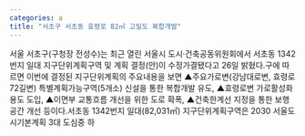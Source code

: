 ```yaml
---
categories: a
title: "서초구 서초동 효령로 82㎡ 고밀도 복합개발"
---
```

서울 서초구(구청장 전성수)는 최근 열린 서울시 도시·건축공동위원회에서 서초동 1342번지 일대 지구단위계획구역 및 계획 결정(안)이 수정가결됐다고 26일 밝혔다.구에 따르면 이번에 결정된 지구단위계획의 주요내용을 보면 ▲주요가로변(강남대로변, 효령로72길변) 특별계획가능구역(5개소) 신설을 통한 복합개발 유도, ▲효령로변 가로활성화 용도 도입, ▲이면부 교통흐름 개선을 위한 도로 확폭, ▲건축한계선 지정을 통한 보행공간 개선 등이다.서초동 1342번지 일대(82,031㎡) 지구단위계획구역은 2030 서울도시기본계획 3대 도심중 하